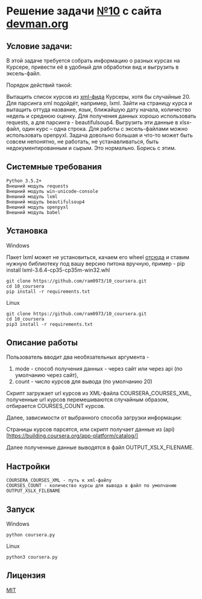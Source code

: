 # Решение задачи [№10](https://devman.org/challenges/10/) с сайта [devman.org](https://devman.org)

## Условие задачи:

В этой задаче требуется собрать информацию о разных курсах на Курсере, 
привести её в удобный для обработки вид и выгрузить в эксель-файл.

Порядок действий такой:

Вытащить список курсов из [xml-фида](https://www.coursera.org/sitemap~www~courses.xml) 
Курсеры, хотя бы случайные 20. Для парсинга xml подойдёт, например, lxml.
Зайти на страницу курса и вытащить оттуда название, язык, 
ближайшую дату начала, количество недель и среднюю оценку. 
Для получения данных хорошо использовать requests, а для парсинга - beautifulsoup4.
Выгрузить эти данные в xlsx-файл, один курс – одна строка. 
Для работы с эксель-файлами можно использовать openpyxl.
Задача довольно большая и что-то может быть совсем непонятно, 
не работать, не устанавливаться, быть недокументированным и сырым. 
Это нормально. Борись с этим.


## Системные требования

```
Python 3.5.2+
Внешний модуль requests
Внешний модуль win-unicode-console
Внешний модуль lxml
Внешний модуль beautifulsoup4
Внешний модуль openpyxl
Внешний модуль babel
```

## Установка

Windows

Пакет lxml может не установиться, качаем его wheel 
[отсюда](http://www.lfd.uci.edu/~gohlke/pythonlibs/#lxml)
и ставим нужную библиотеку под вашу версию питона вручную,
пример - pip install lxml-3.6.4-cp35-cp35m-win32.whl

```    
git clone https://github.com/ram0973/10_coursera.git
cd 10_coursera
pip install -r requirements.txt
```

Linux
```    
git clone https://github.com/ram0973/10_coursera.git
cd 10_coursera
pip3 install -r requirements.txt
```
    
    
## Описание работы
Пользователь вводит два необязательных аргумента - 
1) mode - способ получения данных - через сайт или через api 
(по умолчанию через сайт),
2) count - число курсов для вывода (по умолчанию 20)

Скрипт загружает url курсов из XML-файла COURSERA_COURSES_XML,
полученные url курсов перемешиваются случайным образом, 
отбирается COURSES_COUNT курсов.

Далее, зависимости от выбранного способа загрузки информации:

Страницы курсов парсятся, или скрипт получает данные из 
(api)[https://building.coursera.org/app-platform/catalog/]   

Далее полученные данные выводятся в файл OUTPUT_XSLX_FILENAME.

## Настройки

```
COURSERA_COURSES_XML - путь к xml-файлу 
COURSES_COUNT - количество курсы для вывода в файл по умолчанию
OUTPUT_XSLX_FILENAME
```

## Запуск

Windows

```
python coursera.py
```
 
Linux

``` 
python3 coursera.py
```
 
## Лицензия

[MIT](http://opensource.org/licenses/MIT)